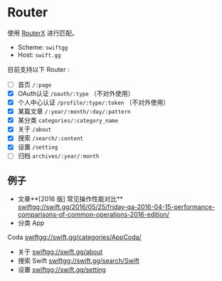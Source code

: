 # Router

使用 [RouterX](https://github.com/jasl/RouterX) 进行匹配。

- Scheme: `swiftgg`
- Host: `swift.gg`

目前支持以下 Router :

- [ ] 首页 `/:page`
- [x] OAuth认证 `/oauth/:type` （不对外使用）
- [x] 个人中心认证 `/profile/:type/:token` （不对外使用）
- [x] 某篇文章 `/:year/:month/:day/:pattern`
- [x] 某分类 `categories/:category_name`
- [x] 关于 `/about`
- [x] 搜索 `/search/:content`
- [x] 设置 `/setting`
- [ ] 归档 `archives/:year/:month`

## 例子

- 文章**[2016 版] 常见操作性能对比** [swiftgg://swift.gg/2016/05/25/friday-qa-2016-04-15-performance-comparisons-of-common-operations-2016-edition/](swiftgg://swift.gg/2016/05/25/friday-qa-2016-04-15-performance-comparisons-of-common-operations-2016-edition/)
- 分类 App

Coda [swiftgg://swift.gg/categories/AppCoda/](swiftgg://swift.gg/categories/AppCoda/)
- 关于 [swiftgg://swift.gg/about](swiftgg://swift.gg/about)
- 搜索 Swift [swiftgg://swift.gg/search/Swift](swiftgg://swift.gg/search/Swift)
- 设置 [swiftgg://swift.gg/setting](swiftgg://swift.gg/setting)
